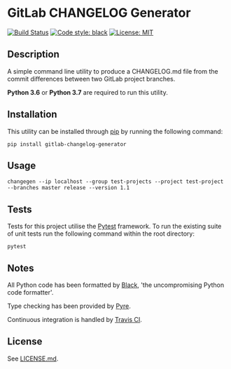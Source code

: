 # GitLab CHANGELOG Generator

[![Build Status](https://travis-ci.org/stuartmccoll/gitlab-changelog-generator.svg?branch=master)](https://travis-ci.org/stuartmccoll/gitlab-changelog-generator) [![Code style: black](https://img.shields.io/badge/code%20style-black-000000.svg)](https://github.com/ambv/black) [![License: MIT](https://img.shields.io/badge/License-MIT-yellow.svg)](https://opensource.org/licenses/MIT)

## Description

A simple command line utility to produce a CHANGELOG.md file from the commit differences between two GitLab project branches.

**Python 3.6** or **Python 3.7** are required to run this utility.

## Installation

This utility can be installed through [pip](https://pypi.org/project/pip/) by running the following command:

```shell
pip install gitlab-changelog-generator
```

## Usage

```shell
changegen --ip localhost --group test-projects --project test-project --branches master release --version 1.1
```

## Tests

Tests for this project utilise the [Pytest](https://pypi.org/project/pytest/) framework. To run the existing suite of unit tests run the following command within the root directory:

```shell
pytest
```

## Notes

All Python code has been formatted by [Black](https://github.com/ambv/black), 'the uncompromising Python code formatter'.

Type checking has been provided by [Pyre](https://pyre-check.org/).

Continuous integration is handled by [Travis CI](https://travis-ci.org/).

## License

See [LICENSE.md](LICENSE.md).

